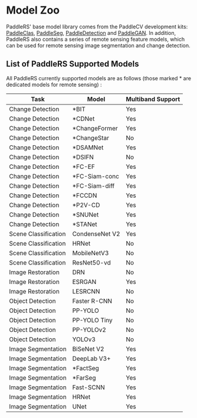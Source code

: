 # Model Zoo

PaddleRS' base model library comes from the PaddleCV development kits: [PaddleClas](https://github.com/PaddlePaddle/PaddleClas/blob/release/2.3/docs/en/algorithm_introduction/ImageNet_models_en.md), [PaddleSeg](https://github.com/PaddlePaddle/PaddleSeg/blob/release/2.4/docs/model_zoo_overview.md), [PaddleDetection](https://github.com/PaddlePaddle/PaddleDetection/blob/release/2.3/README_en.md) and [PaddleGAN](https://github.com/PaddlePaddle/PaddleGAN/blob/develop/README.md). In addition, PaddleRS also contains a series of remote sensing feature models, which can be used for remote sensing image segmentation and change detection.

## List of PaddleRS Supported Models

All PaddleRS currently supported models are as follows (those marked \* are dedicated models for remote sensing) :

| Task | Model | Multiband Support |
|--------|---------|------|
| Change Detection | \*BIT | Yes |
| Change Detection | \*CDNet | Yes |
| Change Detection | \*ChangeFormer | Yes |
| Change Detection | \*ChangeStar | No |
| Change Detection | \*DSAMNet | Yes |
| Change Detection | \*DSIFN | No |
| Change Detection | \*FC-EF | Yes |
| Change Detection | \*FC-Siam-conc | Yes |
| Change Detection | \*FC-Siam-diff | Yes |
| Change Detection | \*FCCDN | Yes |
| Change Detection | \*P2V-CD | Yes |
| Change Detection | \*SNUNet | Yes |
| Change Detection | \*STANet | Yes |
| Scene Classification | CondenseNet V2 | Yes |
| Scene Classification | HRNet | No |
| Scene Classification | MobileNetV3 | No |
| Scene Classification | ResNet50-vd | No |
| Image Restoration | DRN | No |
| Image Restoration | ESRGAN | Yes |
| Image Restoration | LESRCNN | No |
| Object Detection | Faster R-CNN | No |
| Object Detection | PP-YOLO | No |
| Object Detection | PP-YOLO Tiny | No |
| Object Detection | PP-YOLOv2 | No |
| Object Detection | YOLOv3 | No |
| Image Segmentation | BiSeNet V2 | Yes |
| Image Segmentation | DeepLab V3+ | Yes |
| Image Segmentation | \*FactSeg | Yes |
| Image Segmentation | \*FarSeg | Yes |
| Image Segmentation | Fast-SCNN | Yes |
| Image Segmentation | HRNet | Yes |
| Image Segmentation | UNet | Yes |
